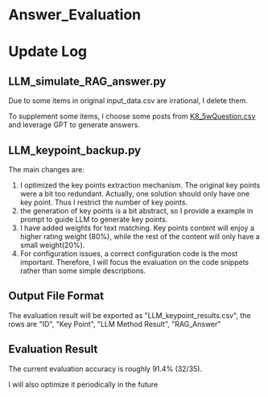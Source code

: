 # Answer_Evaluation
 
# Update Log

## LLM_simulate_RAG_answer.py

Due to some items in original input_data.csv are irrational, I delete them.

To supplement some items, I choose some posts from [K8_5wQuestion.csv](https://drive.google.com/drive/u/1/folders/1xneNVgMRXSX-rchMlZ7JG4o4musNO3mG) and leverage GPT to generate answers.

## LLM_keypoint_backup.py

The main changes are:
1. I optimized the key points extraction mechanism. The original key points were a bit too redundant. Actually, one solution should only have one key point. Thus I restrict the number of key points.
2. the generation of key points is a bit abstract, so I provide a example in prompt to guide LLM to generate key points.
3. I have added weights for text matching. Key points content will enjoy a higher rating weight (80%), while the rest of the content will only have a small weight(20%).
4. For configuration issues, a correct configuration code is the most important. Therefore, I will focus the evaluation on the code snippets rather than some simple descriptions.

## Output File Format

The evaluation result will be exported as "LLM_keypoint_results.csv", the rows are "ID", "Key Point", "LLM Method Result", "RAG_Answer"

## Evaluation Result

The current evaluation accuracy is roughly 91.4% (32/35).

I will also optimize it periodically in the future